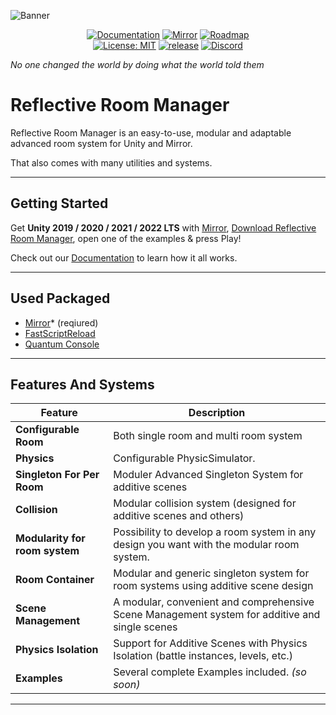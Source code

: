 ![Banner](https://github.com/ibrahimAlbyrk/Reflective-Room-Manager/assets/47694762/7c61e8fa-6162-493b-92eb-43b4bd7b8e88)
<p align="center">
  <a href="https://reflective-roommanager.gitbook.io/docs"><img src="https://img.shields.io/badge/docs-brightgreen.svg?style=for-the-badge&logo=gitbook&logoColor=white&colorA=000000&colorB=ffffff" alt="Documentation"></a>
  <a href="https://github.com/MirrorNetworking/Mirror"><img src="https://img.shields.io/badge/mirror-brightgreen.svg?style=for-the-badge&logo=unity&colorA=000000&colorB=ffffff" alt="Mirror"></a>
  <a href="https://trello.com/b/IyZs7NIi"><img src="https://img.shields.io/badge/roadmap-brightgreen.svg?style=for-the-badge&logo=trello&colorA=000000&colorB=ffffff" alt="Roadmap"></a>
  <br>
  <a href="https://github.com/ibrahimAlbyrk/Reflective-Room-Manager/blob/main/LICENSE"><img src="https://img.shields.io/badge/License-MIT-brightgreen.svg?style=for-the-badge&colorA=ffffff&colorB=gray" alt="License: MIT"></a>
  <a href="https://github.com/ibrahimAlbyrk/Reflective-Room-Manager/releases/latest"><img src="https://img.shields.io/badge/V1.0.0-brightgreen?style=for-the-badge&label=release&colorA=ffffff&colorB=gray" alt="release"></a>
  <a href="https://discord.gg/MMutVRg8Jg"><img src="https://img.shields.io/discord/1167179553836380270?style=for-the-badge&label=Discord&labelColor=white&color=gray" alt="Discord"></a>
</p>

*No one changed the world by doing what the world told them*

# Reflective Room Manager
Reflective Room Manager is an easy-to-use, modular and adaptable advanced room system for Unity and Mirror.

That also comes with many utilities and systems.

---
## Getting Started
Get **Unity 2019 / 2020 / 2021 / 2022 LTS** with [Mirror](https://github.com/MirrorNetworking/Mirror), [Download Reflective Room Manager](https://github.com/ibrahimAlbyrk/Reflective-Room-Manager/releases/latest), open one of the examples & press Play!

Check out our [Documentation](https://reflective-roommanager.gitbook.io/docs) to learn how it all works.

---
## Used Packaged
- [Mirror](https://assetstore.unity.com/packages/tools/network/mirror-129321)* (reqiured)
- [FastScriptReload](https://assetstore.unity.com/packages/tools/utilities/fast-script-reload-239351)
- [Quantum Console](https://assetstore.unity.com/packages/tools/utilities/quantum-console-211046)

---
## Features And Systems

| Feature                                 | Description                                                                                                                                                   
|-----------------------------------------|------------------------------------------------------------------------------------------------|
| **Configurable Room**                   | Both single room and multi room system                                                         |
|  **Physics**                            | Configurable PhysicSimulator.                                                                  |
|  **Singleton For Per Room**             | Moduler Advanced Singleton System for additive scenes                                          |
|  **Collision**                          | Modular collision system (designed for additive scenes and others)                             |
|  **Modularity for room system**         | Possibility to develop a room system in any design you want with the modular room system.      |           
|  **Room Container**                     | Modular and generic singleton system for room systems using additive scene design              |
|  **Scene Management**                   | A modular, convenient and comprehensive Scene Management system for additive and single scenes |
|  **Physics Isolation**                  | Support for Additive Scenes with Physics Isolation (battle instances, levels, etc.)            |
|  **Examples**                           | Several complete Examples included. *(so soon)*                                                |

---
